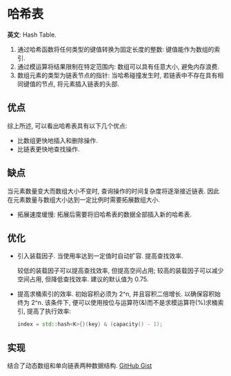 # 哈希表

**英文**: Hash Table.  

1. 通过哈希函数将任何类型的键值转换为固定长度的整数: 键值能作为数组的索引.
2. 通过模运算将结果限制在特定范围内: 数组可以具有任意大小, 避免内存浪费.
3. 数组元素的类型为链表节点的指针: 当哈希碰撞发生时, 若链表中不存在具有相同键值的节点, 将元素插入链表的头部.

## 优点

综上所述, 可以看出哈希表具有以下几个优点:  

- 比数组更快地插入和删除操作.
- 比链表更快地查找操作.

## 缺点

当元素数量变大而数组大小不变时, 查询操作的时间复杂度将逐渐接近链表. 因此在元素数量与数组大小达到一定比例时需要拓展数组大小.  

- 拓展速度缓慢: 拓展后需要将旧哈希表的数据全部插入新的哈希表.

## 优化

- 引入装载因子. 当使用率达到一定值时自动扩容. 提高查找效率.

   较低的装载因子可以提高查找效率, 但提高空间占用; 较高的装载因子可以减少空间占用, 但降低查找效率. 建议的默认值为 0.75.

- 提高求桶索引的效率. 初始容积必须为 2^n, 并且容积二倍增长. 以确保容积始终为 2^n. 该条件下, 便可以使用按位与运算符(&)而不是求模运算符(%)求桶索引, 提高了执行效率:

   ```cpp
   index = std::hash<K>{}(key) & (capacity() - 1);
   ```

## 实现

结合了动态数组和单向链表两种数据结构.
[GitHub Gist](https://gist.github.com/ShenMian/fbc2f28b66a4154b956cb2ec2a332c48)
